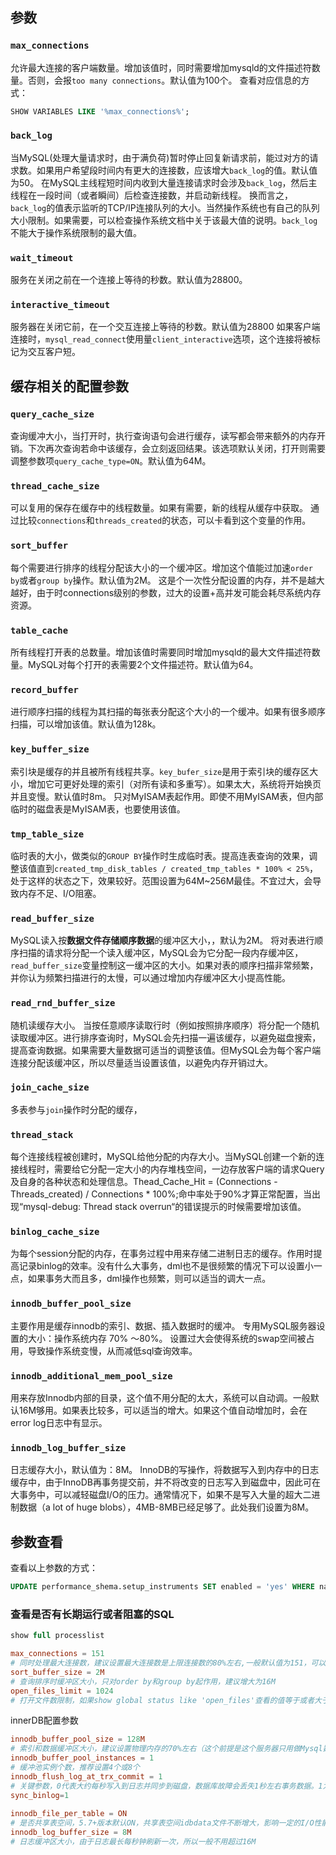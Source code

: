 ## 参数
### `max_connections`
允许最大连接的客户端数量。增加该值时，同时需要增加mysqld的文件描述符数量。否则，会报`too many connections`。默认值为100个。
查看对应信息的方式：
```sql
SHOW VARIABLES LIKE '%max_connections%';
```

### `back_log`
当MySQL(处理大量请求时，由于满负荷)暂时停止回复新请求前，能过对方的请求数。如果用户希望段时间内有更大的连接数，应该增大`back_log`的值。默认值为50。
在MySQL主线程短时间内收到大量连接请求时会涉及`back_log`，然后主线程在一段时间（或者瞬间）后检查连接数，并启动新线程。
换而言之，`back_log`的值表示监听的TCP/IP连接队列的大小。当然操作系统也有自己的队列大小限制。如果需要，可以检查操作系统文档中关于该最大值的说明。`back_log`不能大于操作系统限制的最大值。

### `wait_timeout`
服务在关闭之前在一个连接上等待的秒数。默认值为28800。

### `interactive_timeout`
服务器在关闭它前，在一个交互连接上等待的秒数。默认值为28800
如果客户端连接时，`mysql_read_connect`使用量`client_interactive`选项，这个连接将被标记为交互客户短。


## 缓存相关的配置参数
### `query_cache_size`
查询缓冲大小，当打开时，执行查询语句会进行缓存，读写都会带来额外的内存开销。下次再次查询若命中该缓存，会立刻返回结果。该选项默认关闭，打开则需要调整参数项`query_cache_type=ON`。默认值为64M。

### `thread_cache_size`
可以复用的保存在缓存中的线程数量。如果有需要，新的线程从缓存中获取。
通过比较`connections`和`threads_created`的状态，可以卡看到这个变量的作用。

### `sort_buffer`
每个需要进行排序的线程分配该大小的一个缓冲区。增加这个值能过加速`order by`或者`group by`操作。默认值为2M。
这是个一次性分配设置的内存，并不是越大越好，由于时connections级别的参数，过大的设置+高并发可能会耗尽系统内存资源。

### `table_cache`
所有线程打开表的总数量。增加该值时需要同时增加mysqld的最大文件描述符数量。MySQL对每个打开的表需要2个文件描述符。默认值为64。

### `record_buffer`
进行顺序扫描的线程为其扫描的每张表分配这个大小的一个缓冲。如果有很多顺序扫描，可以增加该值。默认值为128k。

### `key_buffer_size`
索引块是缓存的并且被所有线程共享。`key_bufer_size`是用于索引块的缓存区大小，增加它可更好处理的索引（对所有读和多重写）。如果太大，系统将开始换页并且变慢。默认值时8m。
只对MyISAM表起作用。即使不用MyISAM表，但内部临时的磁盘表是MyISAM表，也要使用该值。

### `tmp_table_size`
临时表的大小，做类似的`GROUP BY`操作时生成临时表。提高连表查询的效果，调整该值直到`created_tmp_disk_tables / created_tmp_tables * 100% < 25%`，处于这样的状态之下，效果较好。范围设置为64M~256M最佳。不宜过大，会导致内存不足、I/O阻塞。

### `read_buffer_size`
MySQL读入按**数据文件存储顺序数据**的缓冲区大小，，默认为2M。
将对表进行顺序扫描的请求将分配一个读入缓冲区，MySQL会为它分配一段内存缓冲区，`read_buffer_size`变量控制这一缓冲区的大小。如果对表的顺序扫描非常频繁，并你认为频繁扫描进行的太慢，可以通过增加内存缓冲区大小提高性能。

### `read_rnd_buffer_size`
随机读缓存大小。
当按任意顺序读取行时（例如按照排序顺序）将分配一个随机读取缓冲区。进行排序查询时，MySQL会先扫描一遍该缓存，以避免磁盘搜索，提高查询数据。如果需要大量数据可适当的调整该值。但MySQL会为每个客户端连接分配该缓冲区，所以尽量适当设置该值，以避免内存开销过大。

### `join_cache_size`
多表参与`join`操作时分配的缓存，

### `thread_stack`
每个连接线程被创建时，MySQL给他分配的内存大小。当MySQL创建一个新的连接线程时，需要给它分配一定大小的内存堆栈空间，一边存放客户端的请求Query及自身的各种状态和处理信息。Thead_Cache_Hit = (Connections - Threads_created) / Connections * 100%;命中率处于90%才算正常配置，当出现“mysql-debug: Thread stack overrun“的错误提示的时候需要增加该值。

### `binlog_cache_size`
为每个session分配的内存，在事务过程中用来存储二进制日志的缓存。作用时提高记录binlog的效率。没有什么大事务，dml也不是很频繁的情况下可以设置小一点，如果事务大而且多，dml操作也频繁，则可以适当的调大一点。

### `innodb_buffer_pool_size`
主要作用是缓存innodb的索引、数据、插入数据时的缓冲。
专用MySQL服务器设置的大小：操作系统内存 70% ～80%。
设置过大会使得系统的swap空间被占用，导致操作系统变慢，从而减低sql查询效率。

### `innodb_additional_mem_pool_size`
用来存放Innodb内部的目录，这个值不用分配的太大，系统可以自动调。一般默认16M够用。如果表比较多，可以适当的增大。如果这个值自动增加时，会在error log日志中有显示。
### `innodb_log_buffer_size`
日志缓存大小，默认值为：8M。
InnoDB的写操作，将数据写入到内存中的日志缓存中，由于InnoDB再事务提交前，并不将改变的日志写入到磁盘中，因此可在大事务中，可以减轻磁盘I/O的压力。通常情况下，如果不是写入大量的超大二进制数据（a lot of huge blobs），4MB-8MB已经足够了。此处我们设置为8M。

## 参数查看
查看以上参数的方式：
```sql
UPDATE performance_shema.setup_instruments SET enabled = 'yes' WHERE name LIKE 'memory%'
```

### 查看是否有长期运行或者阻塞的SQL
```sql
show full processlist
```


```conf
max_connections = 151
# 同时处理最大连接数，建议设置最大连接数是上限连接数的80%左右,一般默认值为151，可以做适当调整。
sort_buffer_size = 2M
# 查询排序时缓冲区大小，只对order by和group by起作用，建议增大为16M
open_files_limit = 1024 
# 打开文件数限制，如果show global status like 'open_files'查看的值等于或者大于open_files_limit值时，程序会无法连接数据库或卡死
```

innerDB配置参数
```conf
innodb_buffer_pool_size = 128M
# 索引和数据缓冲区大小，建议设置物理内存的70%左右（这个前提是这个服务器只用做Mysql数据库服务器）
innodb_buffer_pool_instances = 1    
# 缓冲池实例个数，推荐设置4个或8个
innodb_flush_log_at_trx_commit = 1  
# 关键参数，0代表大约每秒写入到日志并同步到磁盘，数据库故障会丢失1秒左右事务数据。1为每执行一条SQL后写入到日志并同步到磁盘，I/O开销大，执行完SQL要等待日志读写，效率低。2代表只把日志写入到系统缓存区，再每秒同步到磁盘，效率很高，如果服务器故障，才会丢失事务数据。对数据安全性要求不是很高的推荐设置2，性能高，修改后效果明显。
sync_binlog=1
 
innodb_file_per_table = ON  
# 是否共享表空间，5.7+版本默认ON，共享表空间idbdata文件不断增大，影响一定的I/O性能。建议开启独立表空间模式，每个表的索引和数据都存在自己独立的表空间中，可以实现单表在不同数据库中移动。
innodb_log_buffer_size = 8M  
# 日志缓冲区大小，由于日志最长每秒钟刷新一次，所以一般不用超过16M 
```